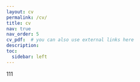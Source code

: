 ```yaml
---
layout: cv
permalink: /cv/
title: cv
nav: true
nav_order: 5
cv_pdf:  # you can also use external links here
description: 
toc:
  sidebar: left
---
```


111